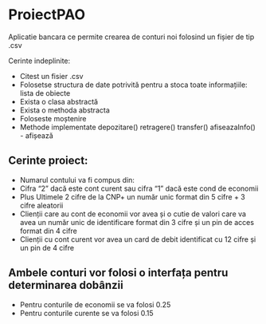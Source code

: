 # ProiectPAO
Aplicatie bancara ce permite crearea de conturi noi folosind un fișier de tip .csv

Cerinte indeplinite:
- Citest un fisier .csv
- Folosetse structura de date potrivită pentru a stoca toate informațiile: lista de obiecte
- Exista o clasa abstractă
- Exista o methoda abstracta
- Foloseste moștenire
- Methode implementate 
depozitare()
retragere()
transfer()
afiseazaInfo() - afișează

## Cerinte proiect:
-   Numarul contului va fi compus din:
-   Cifra “2” dacă este cont curent sau cifra “1” dacă este cond de economii
-   Plus Ultimele 2 cifre de la CNP+ un număr unic format din 5 cifre + 3 cifre aleatorii
-   Clienții care au cont de economii vor avea și o cutie de valori care va avea un număr unic de identificare format din 3 cifre și un pin de acces format din 4 cifre
-   Clienții cu cont curent vor avea un card de debit identificat cu 12 cifre și un pin de 4 cifre

## Ambele conturi vor folosi o interfața pentru determinarea dobânzii
- Pentru conturile de economii se va folosi 0.25
- Pentru conturile curente se va folosi 0.15
